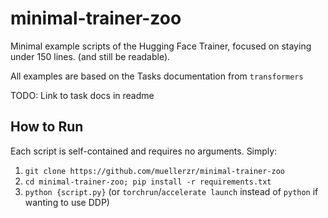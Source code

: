 # minimal-trainer-zoo
Minimal example scripts of the Hugging Face Trainer, focused on staying under 150 lines. (and still be readable).

All examples are based on the Tasks documentation from `transformers`

TODO: Link to task docs in readme

## How to Run

Each script is self-contained and requires no arguments. Simply:

1. `git clone https://github.com/muellerzr/minimal-trainer-zoo`
2. `cd minimal-trainer-zoo; pip install -r requirements.txt`
3. `python {script.py}` (or `torchrun`/`accelerate launch` instead of `python` if wanting to use DDP)
